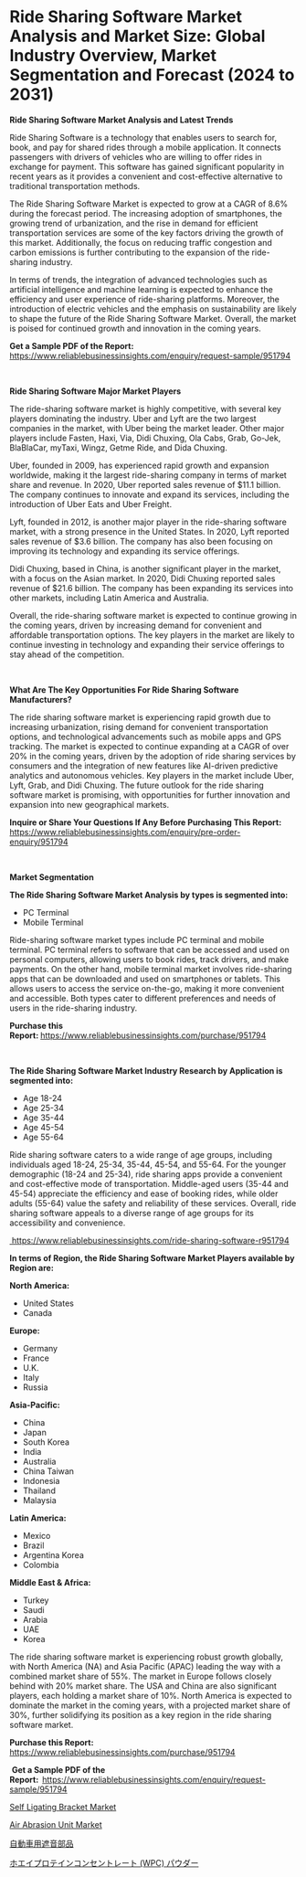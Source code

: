 <p><h1>Ride Sharing Software Market Analysis and Market Size: Global Industry Overview, Market Segmentation and Forecast (2024 to 2031)</h1></p><p><strong>Ride Sharing Software Market Analysis and Latest Trends</strong></p>
<p><p>Ride Sharing Software is a technology that enables users to search for, book, and pay for shared rides through a mobile application. It connects passengers with drivers of vehicles who are willing to offer rides in exchange for payment. This software has gained significant popularity in recent years as it provides a convenient and cost-effective alternative to traditional transportation methods.</p><p>The Ride Sharing Software Market is expected to grow at a CAGR of 8.6% during the forecast period. The increasing adoption of smartphones, the growing trend of urbanization, and the rise in demand for efficient transportation services are some of the key factors driving the growth of this market. Additionally, the focus on reducing traffic congestion and carbon emissions is further contributing to the expansion of the ride-sharing industry.</p><p>In terms of trends, the integration of advanced technologies such as artificial intelligence and machine learning is expected to enhance the efficiency and user experience of ride-sharing platforms. Moreover, the introduction of electric vehicles and the emphasis on sustainability are likely to shape the future of the Ride Sharing Software Market. Overall, the market is poised for continued growth and innovation in the coming years.</p></p>
<p><strong>Get a Sample PDF of the Report:&nbsp;</strong> <a href="https://www.reliablebusinessinsights.com/enquiry/request-sample/951794">https://www.reliablebusinessinsights.com/enquiry/request-sample/951794</a></p>
<p>&nbsp;</p>
<p><strong>Ride Sharing Software Major Market Players</strong></p>
<p><p>The ride-sharing software market is highly competitive, with several key players dominating the industry. Uber and Lyft are the two largest companies in the market, with Uber being the market leader. Other major players include Fasten, Haxi, Via, Didi Chuxing, Ola Cabs, Grab, Go-Jek, BlaBlaCar, myTaxi, Wingz, Getme Ride, and Dida Chuxing.</p><p>Uber, founded in 2009, has experienced rapid growth and expansion worldwide, making it the largest ride-sharing company in terms of market share and revenue. In 2020, Uber reported sales revenue of $11.1 billion. The company continues to innovate and expand its services, including the introduction of Uber Eats and Uber Freight.</p><p>Lyft, founded in 2012, is another major player in the ride-sharing software market, with a strong presence in the United States. In 2020, Lyft reported sales revenue of $3.6 billion. The company has also been focusing on improving its technology and expanding its service offerings.</p><p>Didi Chuxing, based in China, is another significant player in the market, with a focus on the Asian market. In 2020, Didi Chuxing reported sales revenue of $21.6 billion. The company has been expanding its services into other markets, including Latin America and Australia.</p><p>Overall, the ride-sharing software market is expected to continue growing in the coming years, driven by increasing demand for convenient and affordable transportation options. The key players in the market are likely to continue investing in technology and expanding their service offerings to stay ahead of the competition.</p></p>
<p>&nbsp;</p>
<p><strong>What Are The Key Opportunities For Ride Sharing Software Manufacturers?</strong></p>
<p><p>The ride sharing software market is experiencing rapid growth due to increasing urbanization, rising demand for convenient transportation options, and technological advancements such as mobile apps and GPS tracking. The market is expected to continue expanding at a CAGR of over 20% in the coming years, driven by the adoption of ride sharing services by consumers and the integration of new features like AI-driven predictive analytics and autonomous vehicles. Key players in the market include Uber, Lyft, Grab, and Didi Chuxing. The future outlook for the ride sharing software market is promising, with opportunities for further innovation and expansion into new geographical markets.</p></p>
<p><strong>Inquire or Share Your Questions If Any Before Purchasing This Report:</strong> <a href="https://www.reliablebusinessinsights.com/enquiry/pre-order-enquiry/951794">https://www.reliablebusinessinsights.com/enquiry/pre-order-enquiry/951794</a></p>
<p>&nbsp;</p>
<p><strong>Market Segmentation</strong></p>
<p><strong>The Ride Sharing Software Market Analysis by types is segmented into:</strong></p>
<p><ul><li>PC Terminal</li><li>Mobile Terminal</li></ul></p>
<p><p>Ride-sharing software market types include PC terminal and mobile terminal. PC terminal refers to software that can be accessed and used on personal computers, allowing users to book rides, track drivers, and make payments. On the other hand, mobile terminal market involves ride-sharing apps that can be downloaded and used on smartphones or tablets. This allows users to access the service on-the-go, making it more convenient and accessible. Both types cater to different preferences and needs of users in the ride-sharing industry.</p></p>
<p><strong>Purchase this Report:&nbsp;</strong><a href="https://www.reliablebusinessinsights.com/purchase/951794">https://www.reliablebusinessinsights.com/purchase/951794</a></p>
<p>&nbsp;</p>
<p><strong>The Ride Sharing Software Market Industry Research by Application is segmented into:</strong></p>
<p><ul><li>Age 18-24</li><li>Age 25-34</li><li>Age 35-44</li><li>Age 45-54</li><li>Age 55-64</li></ul></p>
<p><p>Ride sharing software caters to a wide range of age groups, including individuals aged 18-24, 25-34, 35-44, 45-54, and 55-64. For the younger demographic (18-24 and 25-34), ride sharing apps provide a convenient and cost-effective mode of transportation. Middle-aged users (35-44 and 45-54) appreciate the efficiency and ease of booking rides, while older adults (55-64) value the safety and reliability of these services. Overall, ride sharing software appeals to a diverse range of age groups for its accessibility and convenience.</p></p>
<p><a href="https://www.reliablebusinessinsights.com/ride-sharing-software-r951794">&nbsp;https://www.reliablebusinessinsights.com/ride-sharing-software-r951794</a></p>
<p><strong>In terms of Region, the Ride Sharing Software Market Players available by Region are:</strong></p>
<p>
    <p> <strong> North America: </strong>
        <ul>
            <li>United States</li>
            <li>Canada</li>
        </ul>
        </p> 
    <p> <strong> Europe: </strong>
        <ul>
            <li>Germany</li>
            <li>France</li>
            <li>U.K.</li>
            <li>Italy</li>
            <li>Russia</li>
        </ul>
        </p> 
    <p> <strong> Asia-Pacific: </strong>
        <ul>
            <li>China</li>
            <li>Japan</li>
            <li>South Korea</li>
            <li>India</li>
            <li>Australia</li>
            <li>China Taiwan</li>
            <li>Indonesia</li>
            <li>Thailand</li>
            <li>Malaysia</li>
        </ul>
        </p> 
    <p> <strong> Latin America: </strong>
        <ul>
            <li>Mexico</li>
            <li>Brazil</li>
            <li>Argentina Korea</li>
            <li>Colombia</li>
        </ul>
        </p> 
    <p> <strong> Middle East & Africa: </strong>
        <ul>
            <li>Turkey</li>
            <li>Saudi</li>
            <li>Arabia</li>
            <li>UAE</li>
            <li>Korea</li>
        </ul>
    </p>
    </p>
<p><p>The ride sharing software market is experiencing robust growth globally, with North America (NA) and Asia Pacific (APAC) leading the way with a combined market share of 55%. The market in Europe follows closely behind with 20% market share. The USA and China are also significant players, each holding a market share of 10%. North America is expected to dominate the market in the coming years, with a projected market share of 30%, further solidifying its position as a key region in the ride sharing software market.</p></p>
<p><strong>Purchase this Report: </strong><a href="https://www.reliablebusinessinsights.com/purchase/951794">https://www.reliablebusinessinsights.com/purchase/951794</a></p>
<p>&nbsp;<strong>Get a Sample PDF of the Report:&nbsp;&nbsp;</strong><a href="https://www.reliablebusinessinsights.com/enquiry/request-sample/951794">https://www.reliablebusinessinsights.com/enquiry/request-sample/951794</a></p>
<p><strong></strong></p>
<p><p><a href="https://github.com/syaifulanwaramsyori/Market-Research-Report-List-1/blob/main/self-ligating-bracket-market.md">Self Ligating Bracket Market</a></p><p><a href="https://github.com/vregtldg37/Market-Research-Report-List-1/blob/main/air-abrasion-unit-market.md">Air Abrasion Unit Market</a></p><p><a href="https://github.com/mm14022023/Market-Research-Report-List-2/blob/main/3839536173078.md">自動車用遮音部品</a></p><p><a href="https://github.com/NikitaBruen/Market-Research-Report-List-1/blob/main/4416056173079.md">ホエイプロテインコンセントレート (WPC) パウダー</a></p></p>